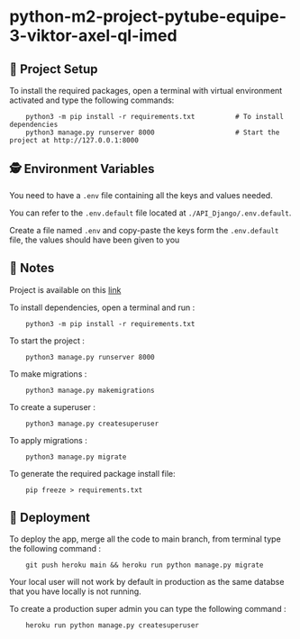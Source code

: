 # python-m2-project-pytube-equipe-3-viktor-axel-ql-imed

##  🧰 Project Setup

To install the required packages, open a terminal with virtual environment activated and type the following commands:

```
    python3 -m pip install -r requirements.txt          # To install dependencies
    python3 manage.py runserver 8000                    # Start the project at http://127.0.0.1:8000
```



## 🕵️ Environment Variables

You need to have a ```.env``` file containing all the keys and values needed.

You can refer to the ```.env.default``` file located at ```./API_Django/.env.default```. 

Create a file named ```.env``` and copy-paste the keys form the ```.env.default``` file, the values should have been given to you



## 📝 Notes

Project is available on this <a href="https://pytube-backend.herokuapp.com/admin/login/?next=/admin/" target="_blank">link</a>


To install dependencies, open a terminal and run :

```
    python3 -m pip install -r requirements.txt
```

To start the project :

```
    python3 manage.py runserver 8000
```

To make migrations :

```
    python3 manage.py makemigrations
```

To create a superuser :

```
    python3 manage.py createsuperuser
```

To apply migrations :

```
    python3 manage.py migrate
```

To generate the required package install file:

```
    pip freeze > requirements.txt
```

## 🚀 Deployment

To deploy the app, merge all the code to main branch, from terminal type the following command :

```
    git push heroku main && heroku run python manage.py migrate
```

Your local user will not work by default in production as the same databse that you have locally is not running.

To create a production super admin you can type the following command :

```
    heroku run python manage.py createsuperuser
```

